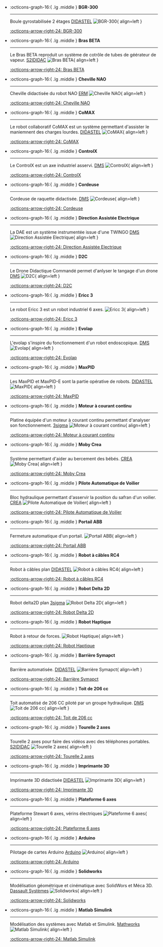 <div class="grid cards" markdown> 

-   :octicons-graph-16:{ .lg .middle } __BGR-300__
 
    --- 
 
    Boule gyrostabilisée 2 étages [DIDASTEL](http://www.didastel.fr/)
    ![BGR-300](../img/bgr-300.png){ align=left } 
 
    [:octicons-arrow-right-24: BGR-300](bgr-300) 

-   :octicons-graph-16:{ .lg .middle } __Bras BETA__
 
    --- 
 
    Le Bras BETA reproduit un système de cotrôle de tubes de géérateur de vapeur. [S2IDIDAC](https://s2ididac.com/)
    ![Bras BETA](../img/bras-beta.png){ align=left } 
 
    [:octicons-arrow-right-24: Bras BETA](bras-beta) 

-   :octicons-graph-16:{ .lg .middle } __Cheville NAO__
 
    --- 
 
    Cheville didactisée du robot NAO [ERM](https://www.erm-automatismes.com/)
    ![Cheville NAO](../img/cheville-nao.png){ align=left } 
 
    [:octicons-arrow-right-24: Cheville NAO](cheville-nao) 

-   :octicons-graph-16:{ .lg .middle } __CoMAX__
 
    --- 
 
    Le robot collaboratif CoMAX est un système permettant d'assister le maniemnent des charges lourdes. [DIDASTEL](http://www.didastel.fr/)
    ![CoMAX](../img/comax.png){ align=left } 
 
    [:octicons-arrow-right-24: CoMAX](comax) 

-   :octicons-graph-16:{ .lg .middle } __ControlX__
 
    --- 
 
    Le ControlX est un axe industriel asservi. [DMS](https://www.dmseducation.eu/)
    ![ControlX](../img/controlx.png){ align=left } 
 
    [:octicons-arrow-right-24: ControlX](controlx) 

-   :octicons-graph-16:{ .lg .middle } __Cordeuse__
 
    --- 
 
    Cordeuse de raquette didactisée. [DMS](https://www.dmseducation.eu/)
    ![Cordeuse](../img/cordeuse.png){ align=left } 
 
    [:octicons-arrow-right-24: Cordeuse](cordeuse) 

-   :octicons-graph-16:{ .lg .middle } __Direction Assistée Electrique__
 
    --- 
 
    La DAE est un système instrumentée issue d'une TWINGO [DMS](https://www.dmseducation.eu/)
    ![Direction Assistée Electrique](../img/dae.png){ align=left } 
 
    [:octicons-arrow-right-24: Direction Assistée Electrique](dae) 

-   :octicons-graph-16:{ .lg .middle } __D2C__
 
    --- 
 
    Le Drone Didactique Commandé permet d'anlyser le tangage d'un drone [DMS](https://www.dmseducation.eu/)
    ![D2C](../img/d2c.png){ align=left } 
 
    [:octicons-arrow-right-24: D2C](d2c) 

-   :octicons-graph-16:{ .lg .middle } __Ericc 3__
 
    --- 
 
    Le robot Ericc 3 est un robot industriel 6 axes. []()
    ![Ericc 3](../img/ericc.png){ align=left } 
 
    [:octicons-arrow-right-24: Ericc 3](ericc) 

-   :octicons-graph-16:{ .lg .middle } __Evolap__
 
    --- 
 
    L'evolap s'inspire du fonctionnement d'un robot endoscopique. [DMS](https://www.dmseducation.eu/)
    ![Evolap](../img/evolap.png){ align=left } 
 
    [:octicons-arrow-right-24: Evolap](evolap) 

-   :octicons-graph-16:{ .lg .middle } __MaxPID__
 
    --- 
 
    Les MaxPID et MaxPID-E sont la partie opérative de robots. [DIDASTEL](http://www.didastel.fr/)
    ![MaxPID](../img/maxpid.png){ align=left } 
 
    [:octicons-arrow-right-24: MaxPID](maxpid) 

-   :octicons-graph-16:{ .lg .middle } __Moteur à courant continu__
 
    --- 
 
    Platine équipée d'un moteur à courant continu permettant d'analyser son fonctionnement. [3sigma](https://3sigma.fr/Accueil.html)
    ![Moteur à courant continu](../img/moteurcc.png){ align=left } 
 
    [:octicons-arrow-right-24: Moteur à courant continu](moteurcc) 

-   :octicons-graph-16:{ .lg .middle } __Moby Crea__
 
    --- 
 
    Système permettant d'aider au bercement des bébés. [CREA](https://crea-technologie.com/fr/)
    ![Moby Crea](../img/moby-crea.png){ align=left } 
 
    [:octicons-arrow-right-24: Moby Crea](moby-crea) 

-   :octicons-graph-16:{ .lg .middle } __Pilote Automatique de Voilier__
 
    --- 
 
    Bloc hydraulique permettant d'asservir la position du safran d'un voilier. [CREA](https://crea-technologie.com/fr/)
    ![Pilote Automatique de Voilier](../img/pilote-auto.png){ align=left } 
 
    [:octicons-arrow-right-24: Pilote Automatique de Voilier](pilote-auto) 

-   :octicons-graph-16:{ .lg .middle } __Portail ABB__
 
    --- 
 
    Fermeture automatique d'un portail. []()
    ![Portail ABB](../img/portail.png){ align=left } 
 
    [:octicons-arrow-right-24: Portail ABB](portail) 

-   :octicons-graph-16:{ .lg .middle } __Robot à câbles RC4__
 
    --- 
 
    Robot à câbles plan [DIDASTEL](http://www.didastel.fr/)
    ![Robot à câbles RC4](../img/rc4.png){ align=left } 
 
    [:octicons-arrow-right-24: Robot à câbles RC4](rc4) 

-   :octicons-graph-16:{ .lg .middle } __Robot Delta 2D__
 
    --- 
 
    Robot delta2D plan [3sigma](https://3sigma.fr/Accueil.html)
    ![Robot Delta 2D](../img/robot-delta.png){ align=left } 
 
    [:octicons-arrow-right-24: Robot Delta 2D](robot-delta) 

-   :octicons-graph-16:{ .lg .middle } __Robot Haptique__
 
    --- 
 
    Robot à retour de forces. []()
    ![Robot Haptique](../img/robot-haptique.png){ align=left } 
 
    [:octicons-arrow-right-24: Robot Haptique](robot-haptique) 

-   :octicons-graph-16:{ .lg .middle } __Barrière Symapct__
 
    --- 
 
    Barrière automatisée. [DIDASTEL](http://www.didastel.fr/)
    ![Barrière Symapct](../img/sympact.png){ align=left } 
 
    [:octicons-arrow-right-24: Barrière Symapct](sympact) 

-   :octicons-graph-16:{ .lg .middle } __Toit de 206 cc__
 
    --- 
 
    Toit automatisé de 206 CC piloté par un groupe hydraulique. [DMS](https://www.dmseducation.eu/)
    ![Toit de 206 cc](../img/toit-202.png){ align=left } 
 
    [:octicons-arrow-right-24: Toit de 206 cc](toit-206) 

-   :octicons-graph-16:{ .lg .middle } __Tourelle 2 axes__
 
    --- 
 
    Tourelle 2 axes pour faire des vidéos avec des téléphones portables. [S2IDIDAC](https://s2ididac.com/)
    ![Tourelle 2 axes](../img/tourelle.png){ align=left } 
 
    [:octicons-arrow-right-24: Tourelle 2 axes](tourelle) 

-   :octicons-graph-16:{ .lg .middle } __Imprimante 3D__
 
    --- 
 
    Imprimante 3D didactisée [DIDASTEL](http://www.didastel.fr/)
    ![Imprimante 3D](../img/.png){ align=left } 
 
    [:octicons-arrow-right-24: Imprimante 3D](i3d) 

-   :octicons-graph-16:{ .lg .middle } __Plateforme 6 axes__
 
    --- 
 
    Plateforme Stewart 6 axes, vérins électriques []()
    ![Plateforme 6 axes](../img/plateforme.png){ align=left } 
 
    [:octicons-arrow-right-24: Plateforme 6 axes](plateforme) 

-   :octicons-graph-16:{ .lg .middle } __Arduino__
 
    --- 
 
    Pilotage de cartes Arduino [Arduino](https://www.arduino.cc/)
    ![Arduino](../img/arduino.png){ align=left } 
 
    [:octicons-arrow-right-24: Arduino](arduino) 

-   :octicons-graph-16:{ .lg .middle } __Solidworks__
 
    --- 
 
    Modélisation géométrique et cinématique avec SolidWors et Méca 3D. [Dassault Systèmes](https://www.3ds.com/fr/)
    ![Solidworks](../img/sw.png){ align=left } 
 
    [:octicons-arrow-right-24: Solidworks](sw) 

-   :octicons-graph-16:{ .lg .middle } __Matlab Simulink__
 
    --- 
 
    Modélisation des systèmes avec Matlab et Simulink. [Mathworks](https://fr.mathworks.com/)
    ![Matlab Simulink](../img/matlab.svg){ align=left } 
 
    [:octicons-arrow-right-24: Matlab Simulink](matlab) 

